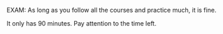 EXAM: As long as you follow all the courses and practice much, it is fine.

It only has 90 minutes. Pay attention to the time left.
